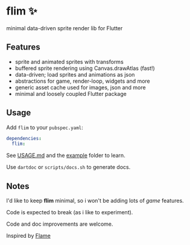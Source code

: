 # flim ✨

minimal data-driven sprite render lib for Flutter

## Features

- sprite and animated sprites with transforms 
- buffered sprite rendering using Canvas.drawAtlas (fast!)
- data-driven; load sprites and animations as json
- abstractions for game, render-loop, widgets and more
- generic asset cache used for images, json and more
- minimal and loosely coupled Flutter package

## Usage

Add `flim` to your `pubspec.yaml`:

```yaml
dependencies:
  flim:
```

See [USAGE.md](USAGE.md) and the [example](example) folder to learn.

Use `dartdoc` or `scripts/docs.sh` to generate docs.

## Notes

I'd like to keep **flim** minimal, so i won't be adding lots of *game* features.

Code is expected to break (as i like to experiment).

Code and doc improvements are welcome.

Inspired by [Flame](https://github.com/flame-engine/flame)

